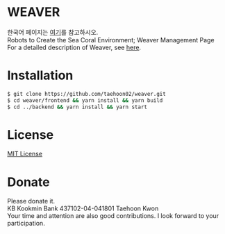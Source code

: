 # WEAVER

한국어 페이지는 [여기](https://github.com/taehoon02/weaver/blob/web/README.md)를 참고하시오.<br>
Robots to Create the Sea Coral Environment; Weaver Management Page<br>
For a detailed description of Weaver, see [here](https://github.com/taehoon02/weaver/blob/web/INTRODUCE_EN.md).

# Installation

```bash
$ git clone https://github.com/taehoon02/weaver.git
$ cd weaver/frontend && yarn install && yarn build
$ cd ../backend && yarn install && yarn start
```

# License

[MIT License](LICENSE)

# Donate

Please donate it.<br>
KB Kookmin Bank 437102-04-041801 Taehoon Kwon<br>
Your time and attention are also good contributions. I look forward to your participation.
